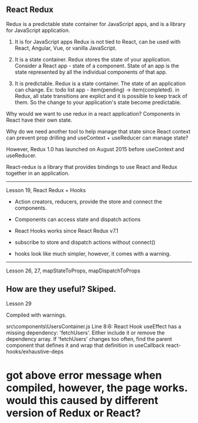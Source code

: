 React Redux
------------

Redux is a predictable state container for JavaScript apps, and is a library for JavaScript application.

1. It is for JavaScript apps
Redux is not tied to React, can be used with React, Angular, Vue, or vanilla JavaScript.

2. It is a state container. 
Redux stores the state of your application. Consider a React app - state of a component. State of an app is the state represented by all the individual components of that app.

3. It is predictable.
Redux is a state container. The state of an application can change. Ex: todo list app - item(pending) -> item(completed). in Redux, all state transitions are explict and it is possible to keep track of them. So the change to your application's state become predictable.

Why would we want to use redux in a react application?
Components in React have their own state.

Why do we need another tool to help manage that state since React context can prevent prop drilling and useContext + useReducer can manage state?

However, Redux 1.0 has launched on August 2015 before useContext and useReducer.

React-redux is a library that provides bindings to use React and Redux together in an application.

----------------------------------------------------------------------------------------------------

Lesson 19, React Redux + Hooks

* Action creators, reducers, provide the store and connect the components.
* Components can access state and dispatch actions
* React Hooks works since React Redux v7.1
* subscribe to store and dispatch actions without connect()

* hooks look like much simpler, however, it comes with a warning.

------------------------------------------------------------------------------------------------------

Lesson 26, 27, mapStateToProps, mapDispatchToProps

How are they useful? Skiped.
-----------------------------------------------------------------------------------------------------

Lesson 29

Compiled with warnings.

src\components\UsersContainer.js
  Line 8:6:  React Hook useEffect has a missing dependency: 'fetchUsers'. Either include it or remove the dependency array. If 'fetchUsers' changes too often, find the parent component that defines it and wrap that definition in useCallback  react-hooks/exhaustive-deps

# got above error message when compiled, however, the page works. would this caused by different version of Redux or React?